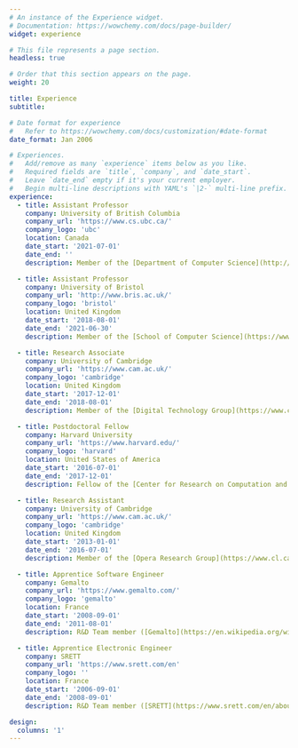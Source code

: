 ```yaml
---
# An instance of the Experience widget.
# Documentation: https://wowchemy.com/docs/page-builder/
widget: experience

# This file represents a page section.
headless: true

# Order that this section appears on the page.
weight: 20

title: Experience
subtitle:

# Date format for experience
#   Refer to https://wowchemy.com/docs/customization/#date-format
date_format: Jan 2006

# Experiences.
#   Add/remove as many `experience` items below as you like.
#   Required fields are `title`, `company`, and `date_start`.
#   Leave `date_end` empty if it's your current employer.
#   Begin multi-line descriptions with YAML's `|2-` multi-line prefix.
experience:
  - title: Assistant Professor
    company: University of British Columbia
    company_url: 'https://www.cs.ubc.ca/'
    company_logo: 'ubc'
    location: Canada
    date_start: '2021-07-01'
    date_end: ''
    description: Member of the [Department of Computer Science](http://www.bris.ac.uk/engineering/departments/computerscience/), member of the [Security & Privacy Group](https://spg.cs.ubc.ca/), and member of the [Systopia Lab](https://systopia.cs.ubc.ca/).

  - title: Assistant Professor
    company: University of Bristol
    company_url: 'http://www.bris.ac.uk/'
    company_logo: 'bristol'
    location: United Kingdom
    date_start: '2018-08-01'
    date_end: '2021-06-30'
    description: Member of the [School of Computer Science](https://www.bristol.ac.uk/science-engineering/schools/computer-science/).

  - title: Research Associate
    company: University of Cambridge
    company_url: 'https://www.cam.ac.uk/'
    company_logo: 'cambridge'
    location: United Kingdom
    date_start: '2017-12-01'
    date_end: '2018-08-01'
    description: Member of the [Digital Technology Group](https://www.cl.cam.ac.uk/research/dtg/www/) and Junior Fellow at [St Edmund's College](https://www.st-edmunds.cam.ac.uk/).

  - title: Postdoctoral Fellow
    company: Harvard University
    company_url: 'https://www.harvard.edu/'
    company_logo: 'harvard'
    location: United States of America
    date_start: '2016-07-01'
    date_end: '2017-12-01'
    description: Fellow of the [Center for Research on Computation and Society](https://crcs.seas.harvard.edu/) and member of the [System Research at Harvard Group](https://syrah.eecs.harvard.edu/).

  - title: Research Assistant
    company: University of Cambridge
    company_url: 'https://www.cam.ac.uk/'
    company_logo: 'cambridge'
    location: United Kingdom
    date_start: '2013-01-01'
    date_end: '2016-07-01'
    description: Member of the [Opera Research Group](https://www.cl.cam.ac.uk/research/srg/opera/) and the [Networks and Operating Systems group](https://www.cl.cam.ac.uk/research/srg/netos/).

  - title: Apprentice Software Engineer
    company: Gemalto
    company_url: 'https://www.gemalto.com/'
    company_logo: 'gemalto'
    location: France
    date_start: '2008-09-01'
    date_end: '2011-08-01'
    description: R&D Team member ([Gemalto](https://en.wikipedia.org/wiki/Gemalto) is now [Thales Digital Identity and Security](https://www.thalesgroup.com/en)).

  - title: Apprentice Electronic Engineer
    company: SRETT
    company_url: 'https://www.srett.com/en'
    company_logo: ''
    location: France
    date_start: '2006-09-01'
    date_end: '2008-09-01'
    description: R&D Team member ([SRETT](https://www.srett.com/en/about-us/) specialize in industrial and health IoT solutions)

design:
  columns: '1'
---
```

